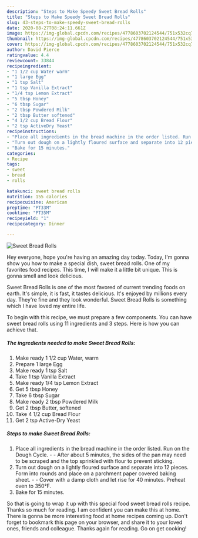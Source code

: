 ```yaml
---
description: "Steps to Make Speedy Sweet Bread Rolls"
title: "Steps to Make Speedy Sweet Bread Rolls"
slug: 43-steps-to-make-speedy-sweet-bread-rolls
date: 2020-08-27T08:24:11.661Z
image: https://img-global.cpcdn.com/recipes/4778603702124544/751x532cq70/sweet-bread-rolls-recipe-main-photo.jpg
thumbnail: https://img-global.cpcdn.com/recipes/4778603702124544/751x532cq70/sweet-bread-rolls-recipe-main-photo.jpg
cover: https://img-global.cpcdn.com/recipes/4778603702124544/751x532cq70/sweet-bread-rolls-recipe-main-photo.jpg
author: David Pierce
ratingvalue: 4.4
reviewcount: 33844
recipeingredient:
- "1 1/2 cup Water warm"
- "1 large Egg"
- "1 tsp Salt"
- "1 tsp Vanilla Extract"
- "1/4 tsp Lemon Extract"
- "5 tbsp Honey"
- "6 tbsp Sugar"
- "2 tbsp Powdered Milk"
- "2 tbsp Butter softened"
- "4 1/2 cup Bread Flour"
- "2 tsp ActiveDry Yeast"
recipeinstructions:
- "Place all ingredients in the bread machine in the order listed. Run on the Dough Cycle.  After about 5 minutes, the sides of the pan may need to be scraped and the top sprinkled with flour to prevent sticking."
- "Turn out dough on a lightly floured surface and separate into 12 pieces. Form into rounds and place on a parchment paper covered baking sheet.  Cover with a damp cloth and let rise for 40 minutes. Preheat oven to 350°F."
- "Bake for 15 minutes."
categories:
- Recipe
tags:
- sweet
- bread
- rolls

katakunci: sweet bread rolls 
nutrition: 155 calories
recipecuisine: American
preptime: "PT33M"
cooktime: "PT35M"
recipeyield: "1"
recipecategory: Dinner

---
```



![Sweet Bread Rolls](https://img-global.cpcdn.com/recipes/4778603702124544/751x532cq70/sweet-bread-rolls-recipe-main-photo.jpg)

Hey everyone, hope you're having an amazing day today. Today, I'm gonna show you how to make a special dish, sweet bread rolls. One of my favorites food recipes. This time, I will make it a little bit unique. This is gonna smell and look delicious.



Sweet Bread Rolls is one of the most favored of current trending foods on earth. It's simple, it is fast, it tastes delicious. It's enjoyed by millions every day. They're fine and they look wonderful. Sweet Bread Rolls is something which I have loved my entire life.


To begin with this recipe, we must prepare a few components. You can have sweet bread rolls using 11 ingredients and 3 steps. Here is how you can achieve that.

<!--inarticleads1-->

##### The ingredients needed to make Sweet Bread Rolls:

1. Make ready 1 1/2 cup Water, warm
1. Prepare 1 large Egg
1. Make ready 1 tsp Salt
1. Take 1 tsp Vanilla Extract
1. Make ready 1/4 tsp Lemon Extract
1. Get 5 tbsp Honey
1. Take 6 tbsp Sugar
1. Make ready 2 tbsp Powdered Milk
1. Get 2 tbsp Butter, softened
1. Take 4 1/2 cup Bread Flour
1. Get 2 tsp Active-Dry Yeast




<!--inarticleads2-->

##### Steps to make Sweet Bread Rolls:

1. Place all ingredients in the bread machine in the order listed. Run on the Dough Cycle. -  - After about 5 minutes, the sides of the pan may need to be scraped and the top sprinkled with flour to prevent sticking.
1. Turn out dough on a lightly floured surface and separate into 12 pieces. Form into rounds and place on a parchment paper covered baking sheet. -  - Cover with a damp cloth and let rise for 40 minutes. Preheat oven to 350°F.
1. Bake for 15 minutes.




So that is going to wrap it up with this special food sweet bread rolls recipe. Thanks so much for reading. I am confident you can make this at home. There is gonna be more interesting food at home recipes coming up. Don't forget to bookmark this page on your browser, and share it to your loved ones, friends and colleague. Thanks again for reading. Go on get cooking!
